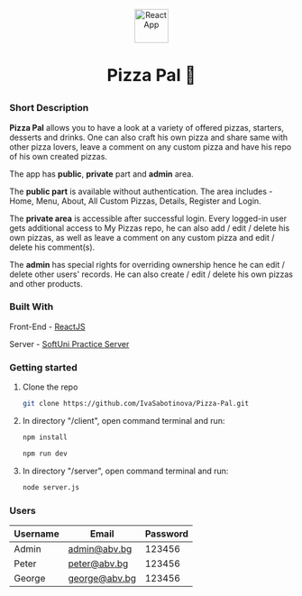 <p align="center">
<img  src="https://github.com/IvaSabotinova/Pizza-Pal/assets/96121572/3c0d8595-deca-4d79-8027-1c55844d6665" alt="ReactApp" width="60px">
</p>

# <p align="center" style="font-size:30px;"><b>Pizza Pal :pizza:</b></p>


### Short Description

**Pizza Pal** allows you to have a look at a variety of offered pizzas, starters, desserts and drinks. One can also craft his own pizza and share same with other pizza lovers, leave a comment on any custom pizza and have his repo of his own created pizzas.

The app has **public**, **private** part and **admin** area.

The **public part** is available without authentication. The area includes - Home, Menu, About, All Custom Pizzas, Details, Register and Login.

The **private area** is accessible after successful login. Every logged-in user gets additional access to My Pizzas repo, he can also add / edit / delete his own pizzas, as well as leave a comment on any custom pizza and edit / delete his comment(s).

The **admin** has special rights for overriding ownership hence he can edit / delete other users' records. He can also create / edit / delete his own pizzas and other products.

### Built With

Front-End - [ReactJS](https://react.dev/)

Server - [SoftUni Practice Server](https://github.com/softuni-practice-server/softuni-practice-server)

### Getting started
1. Clone the repo
   ```sh
   git clone https://github.com/IvaSabotinova/Pizza-Pal.git
   ```
2. In directory "/client", open command terminal and run:
   ```sh
   npm install
   ```
 
   ```sh
   npm run dev
   ```
4. In directory "/server", open command terminal and run:
   ```sh
   node server.js
   ```
### Users

| Username  | Email |Password  | 
| ------------- | ------------- | ------------- | 
| Admin   | admin@abv.bg  |123456 | 
| Peter  | peter@abv.bg  |123456 | 
| George  | george@abv.bg  |123456 | 

<!-- FE deploy in Firebase:
https://pizza-pal-reactjs.web.app/#/ -->